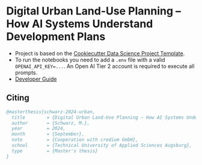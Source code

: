 # Digital Urban Land-Use Planning – How AI Systems Understand Development Plans

* Project is based on the <a target="_blank" href="https://drivendata.github.io/cookiecutter-data-science/">Cookiecutter Data Science Project Template</a>.
* To run the notebooks you need to add a `.env` file with a valid `OPENAI_API_KEY=...`. An Open AI Tier 2 account is required to execute all prompts.
* [Developer Guide](./docs/dev.md)

## Citing

```bibtex
@masterthesis{schwarz-2024-urban,
  title        = {Digital Urban Land-Use Planning – How AI Systems Understand Development Plans},
  author       = {Schwarz, M.},
  year         = 2024,
  month        = {September},
  note         = {Cooperation with credium GmbH},
  school       = {Technical University of Applied Sciences Augsburg},
  type         = {Master's thesis}
}
```
